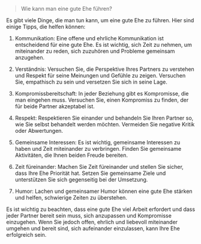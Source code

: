> Wie kann man eine gute Ehe führen?

Es gibt viele Dinge, die man tun kann, um eine gute Ehe zu führen. Hier sind einige Tipps, die helfen können:

1. Kommunikation: Eine offene und ehrliche Kommunikation ist entscheidend für eine gute Ehe. Es ist wichtig, sich Zeit zu nehmen, um miteinander zu reden, sich zuzuhören und Probleme gemeinsam anzugehen.

2. Verständnis: Versuchen Sie, die Perspektive Ihres Partners zu verstehen und Respekt für seine Meinungen und Gefühle zu zeigen. Versuchen Sie, empathisch zu sein und versetzen Sie sich in seine Lage.

3. Kompromissbereitschaft: In jeder Beziehung gibt es Kompromisse, die man eingehen muss. Versuchen Sie, einen Kompromiss zu finden, der für beide Partner akzeptabel ist.

4. Respekt: Respektieren Sie einander und behandeln Sie Ihren Partner so, wie Sie selbst behandelt werden möchten. Vermeiden Sie negative Kritik oder Abwertungen.

5. Gemeinsame Interessen: Es ist wichtig, gemeinsame Interessen zu haben und Zeit miteinander zu verbringen. Finden Sie gemeinsame Aktivitäten, die Ihnen beiden Freude bereiten.

6. Zeit füreinander: Machen Sie Zeit füreinander und stellen Sie sicher, dass Ihre Ehe Priorität hat. Setzen Sie gemeinsame Ziele und unterstützen Sie sich gegenseitig bei der Umsetzung.

7. Humor: Lachen und gemeinsamer Humor können eine gute Ehe stärken und helfen, schwierige Zeiten zu überstehen.

Es ist wichtig zu beachten, dass eine gute Ehe viel Arbeit erfordert und dass jeder Partner bereit sein muss, sich anzupassen und Kompromisse einzugehen. Wenn Sie jedoch offen, ehrlich und liebevoll miteinander umgehen und bereit sind, sich aufeinander einzulassen, kann Ihre Ehe erfolgreich sein.